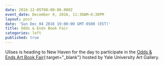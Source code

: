```yaml
---
date: 2016-12-05T00:00:00.000Z
event_date: December 9, 2016, 11:30AM–4:30PM
layout: post
date: 'Sun Dec 04 2016 19:00:00 GMT-0500 (EST)'
title: Odds & Ends Book Fair
categories: left
published: true
---
```


Ulises is heading to New Haven for the day to participate in the [Odds & Ends Art Book Fair](http://artgallery.yale.edu/calendar/events/book-fair-odds-and-ends-art-booksbook-arts-today){:target="_blank"} hosted by Yale University Art Gallery.
